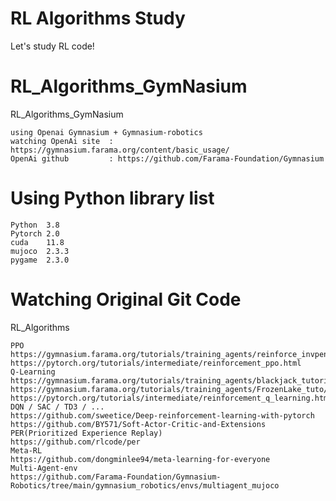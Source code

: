 # RL Algorithms Study
Let's study RL code!

# RL_Algorithms_GymNasium
RL_Algorithms_GymNasium
```
using Openai Gymnasium + Gymnasium-robotics
watching OpenAi site  : https://gymnasium.farama.org/content/basic_usage/
OpenAi github         : https://github.com/Farama-Foundation/Gymnasium
```

# Using Python library list
```
Python  3.8
Pytorch 2.0
cuda    11.8
mujoco  2.3.3
pygame  2.3.0
```

# Watching Original Git Code
RL_Algorithms
```
PPO
https://gymnasium.farama.org/tutorials/training_agents/reinforce_invpend_gym_v26/
https://pytorch.org/tutorials/intermediate/reinforcement_ppo.html
Q-Learning
https://gymnasium.farama.org/tutorials/training_agents/blackjack_tutorial/
https://gymnasium.farama.org/tutorials/training_agents/FrozenLake_tuto/
https://pytorch.org/tutorials/intermediate/reinforcement_q_learning.html
DQN / SAC / TD3 / ...
https://github.com/sweetice/Deep-reinforcement-learning-with-pytorch
https://github.com/BY571/Soft-Actor-Critic-and-Extensions
PER(Prioritized Experience Replay)
https://github.com/rlcode/per
Meta-RL
https://github.com/dongminlee94/meta-learning-for-everyone
Multi-Agent-env
https://github.com/Farama-Foundation/Gymnasium-Robotics/tree/main/gymnasium_robotics/envs/multiagent_mujoco
```

